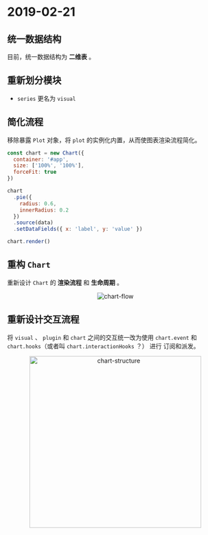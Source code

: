 # 2019-02-21

## 统一数据结构

目前，统一数据结构为 **二维表** 。

## 重新划分模块

- `series` 更名为 `visual`

## 简化流程

移除暴露 `Plot` 对象，将 `plot` 的实例化内置，从而使图表渲染流程简化。

```javascript
const chart = new Chart({
  container: '#app',
  size: ['100%', '100%'],
  forceFit: true
})

chart
  .pie({
    radius: 0.6,
    innerRadius: 0.2
  })
  .source(data)
  .setDataFields({ x: 'label', y: 'value' })

chart.render()
```

## 重构 `Chart`

重新设计 `Chart` 的 **渲染流程** 和 **生命周期** 。

<p align="center"><img src="http://dpxr-graph-bed.oss-cn-beijing.aliyuncs.com/chart-flow.png" alt="chart-flow"></p>

## 重新设计交互流程

将 `visual` 、 `plugin` 和 `chart` 之间的交互统一改为使用 `chart.event` 和 `chart.hooks`（或者叫 `chart.interactionHooks` ？） 进行 订阅和派发。

<p align="center"><img src="http://dpxr-graph-bed.oss-cn-beijing.aliyuncs.com/chart-structure.png" alt="chart-structure" height="400"></p>
